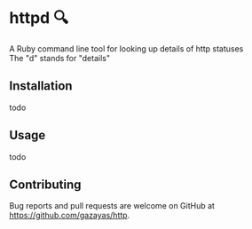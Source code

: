 # httpd :mag:

A Ruby command line tool for looking up details of http statuses<br/>
The "d" stands for "details"

## Installation

todo

## Usage

todo

## Contributing

Bug reports and pull requests are welcome on GitHub at https://github.com/gazayas/http.
